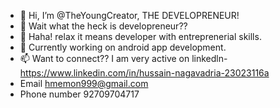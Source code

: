 - 👋 Hi, I’m @TheYoungCreator, THE DEVELOPRENEUR!
- 👀 Wait what the heck is developreneur?? 
- 🌱 Haha! relax it means developer with entreprenerial skills.
- 💞️ Currently working on android app development.
- 📫 Want to connect?? I am very active on linkedln- https://www.linkedin.com/in/hussain-nagavadria-23023116a
- Email hmemon999@gmail.com
- Phone number 92709704717
<!---
TheYoungCreator/TheYoungCreator is a ✨ special ✨ repository because its `README.md` (this file) appears on your GitHub profile.
You can click the Preview link to take a look at your changes.
--->
